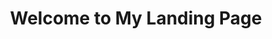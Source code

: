 ---
title: "Welcome to My Landing Page"
layout: "homepage.layout.profile"  # Points to layouts/landing/home.html 
draft: false
---